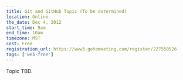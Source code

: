 ```yaml
---
title: Git and GitHub Topic (To be determined)
location: Online
the_date: Dec 4, 2012
start_time: 9am
end_time: 10am
timezone: MST
cost: Free
registration_url: https://www3.gotomeeting.com/register/227550526
tags: ['web-free']
---
```


Topic TBD.
